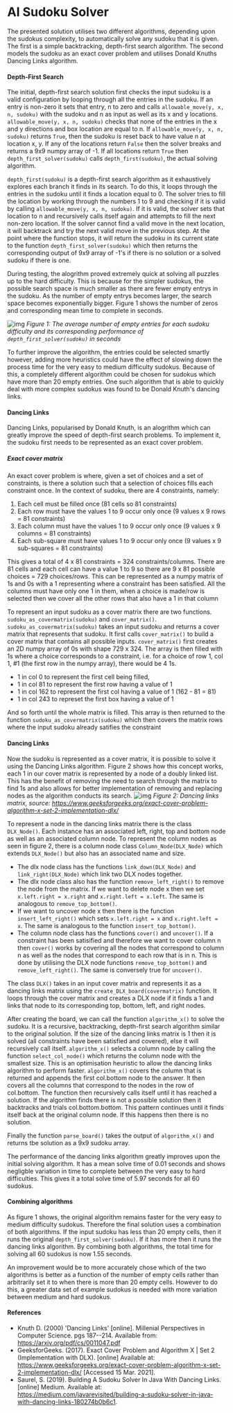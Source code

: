 # AI Sudoku Solver

The presented solution utilises two different algorithms, depending upon the sudokus complexity, to automatically solve any sudoku that it is given. The first is a simple backtracking, depth-first search algorithm. The second models the sudoku as an exact cover problem and utilises Donald Knuths Dancing Links algorithm.

#### Depth-First Search

The initial, depth-first search solution first checks the input sudoku is a valid configuration by looping through all the entries in the sudoku. If an entry is non-zero it sets that entry, n to zero and calls `allowable_move(y, x, n, sudoku)` with the sudoku and n as input as well as its x and y locations. `allowable_move(y, x, n, sudoku)` checks that none of the entries in the x and y directions and box location are equal to n. If `allowable_move(y, x, n, sudoku)` returns `True`, then the sudoku is reset back to have value n at location x, y. If any of the locations return `False` then the solver breaks and returns a 9x9 numpy array of -1. If all locations return `True` then `depth_first_solver(sudoku)` calls `depth_first(sudoku)`, the actual solving algorithm.

`depth_first(sudoku)` is a depth-first search algorithm as it exhaustively explores each branch it finds in its search. To do this, it loops through the entries in the sudoku until it finds a location equal to 0. The solver tries to fill the location by working through the numbers 1 to 9 and checking if it is valid by calling `allowable_move(y, x, n, sudoku)`. If it is valid, the solver sets that location to n and recursively calls itself again and attempts to fill the next non-zero location. If the solver cannot find a valid move in the next location, it will backtrack and try the next valid move in the previous step. At the point where the function stops, it will return the sudoku in its current state to the function `depth_first_solver(sudoku)` which then returns the corresponding output of 9x9 array of -1's if there is no solution or a solved sudoku if there is one.

During testing, the alogrithm proved extremely quick at solving all puzzles up to the hard difficulty. This is because for the simpler sudokus, the possible search space is much smaller as there are fewer empty entrys in the sudoku. As the number of empty entrys becomes larger, the search space becomes exponentially bigger. Figure 1 shows the number of zeros and corresponding mean time to complete in seconds.

![img](Mean_No_of_zeros.png)
*Figure 1: The average number of empty entries for each sudoku difficulty and its corresponding performance of `depth_first_solver(sudoku)` in seconds*

To further improve the algorithm, the entries could be selected smartly however, adding more heuristics could have the effect of slowing down the process time for the very easy to medium difficulty sudokus. Because of this, a completely different algorithm could be chosen for sudokus which have more than 20 empty entries. One such algorithm that is able to quickly deal with more complex sudokus was found to be Donald Knuth's dancing links.

#### Dancing Links
Dancing Links, popularised by Donald Knuth, is an alogrithm which can greatly improve the speed of depth-first search problems. To implement it, the sudoku first needs to be represented as an exact cover problem. 
##### Exact cover matrix
An exact cover problem is where, given a set of choices and a set of constraints, is there a solution such that a selection of choices fills each constraint once. In the context of sudoku, there are 4 constraints, namely:
1. Each cell must be filled once (81 cells so 81 constraints)
2. Each row must have the values 1 to 9 occur only once (9 values x 9 rows = 81 constraints)
3. Each column must have the values 1 to 9 occur only once (9 values x 9 columns = 81 constraints)
4. Each sub-square must have values 1 to 9 occur only once (9 values x 9 sub-squares = 81 constraints)  

This gives a total of 4 x 81 constraints = 324 constraints/columns. There are 81 cells and each cell can have a value 1 to 9 so there are 9 x 81 possible choices = 729 choices/rows. This can be represented as a numpy matrix of 1s and 0s with a 1 representing where a constraint has been satisfied. All the columns must have only one 1 in them, when a choice is made/row is selected then we cover all the other rows that also have a 1 in that column

To represent an input sudoku as a cover matrix there are two functions. `sudoku_as_covermatrix(sudoku)` and `cover_matrix()`. `sudoku_as_covermatrix(sudoku)` takes an input sudoku and returns a cover matrix that represents that sudoku. It first calls `cover_matrix()` to build a cover matrix that contains all possible inputs. `cover_matrix()` first creates an 2D numpy array of 0s with shape 729 x 324. The array is then filled with 1s where a choice corresponds to a constraint, i.e. for a choice of row 1, col 1, \#1 (the first row in the numpy array), there would be 4 1s.
- 1 in col 0 to represent the first cell being filled, 
- 1 in col 81 to represent the first row having a value of 1
- 1 in col 162 to represent the first col having a value of 1 (162 - 81 = 81)
- 1 in col 243 to represet the first box having a value of 1  

And so forth until the whole matrix is filled. This array is then returned to the function `sudoku_as_covermatrix(sudoku)` which then covers the matrix rows where the input sudoku already satifies the constraint

#### Dancing Links
Now the sudoku is represented as a cover matrix, it is possible to solve it using the Dancing Links algorithm. Figure 2 shows how this concept works, each 1 in our cover matrix is represented by a node of a doubly linked list. This has the benefit of removing the need to search through the matrix to find 1s and also allows for better implementation of removing and replacing nodes as the algorithm conducts its search.
![img](Dancing_Links.png)
*Figure 2: Dancing links matrix, source:  https://www.geeksforgeeks.org/exact-cover-problem-algorithm-x-set-2-implementation-dlx/*

To represent a node in the dancing links matrix there is the class `DLX_Node()`. Each instance has an associated left, right, top and bottom node as well as an associated column node. To represent the column nodes as seen in figure 2, there is a column node class `Column_Node(DLX_Node)` which extends `DLX_Node()` but also has an associated name and size. 

- The dlx node class has the functions `link_down(DLX_Node)` and `link_right(DLX_Node)` which link two DLX nodes together. 
- The dlx node class also has the function `remove_left_right()` to remove the node from the matrix. If we want to delete node x then we set `x.left.right = x.right` and `x.right.left = x.left`. The same is analogous to `remove_top_bottom()`. 
- If we want to uncover node x then there is the function `insert_left_right()` which sets `x.left.right = x` and `x.right.left = x`. The same is analogous to the function `insert_top_bottom()`. 
- The column node class has the functions `cover()` and `uncover()`. If a constraint has been satisified and therefore we want to cover column n then `cover()` works by covering all the nodes that correspond to column n as well as the nodes that correspond to each row that is in n. This is done by utilising the DLX node functions `remove_top_bottom()` and `remove_left_right()`. The same is conversely true for `uncover()`.  

The class `DLX()` takes in an input cover matrix and represents it as a dancing links matrix using the `create_DLX_board(covermatrix)` function. It loops through the cover matrix and creates a DLX node if it finds a 1 and links that node to its corresponding top, bottom, left, and right nodes.

After creating the board, we can call the function `algorithm_x()` to solve the sudoku. It is a recursive, backtracking, depth-first search algorithm similar to the original solution. If the size of the dancing links matrix is 1 then it is solved (all constraints have been satisfied and covered), else it will recursively call itself. `algorithm_x()` selects a column node by calling the function `select_col_node()` which returns the column node with the smallest size. This is an optimisation heuristic to allow the dancing links algorithm to perform faster. `algorithm_x()` covers the column that is returned and appends the first col.bottom node to the answer. It then covers all the columns that correspond to the nodes in the row of col.bottom. The function then recursively calls itself until it has reached a solution. If the algorithm finds there is not a possible solution then it backtracks and trials col.bottom.bottom. This pattern continues until it finds itself back at the original column node. If this happens then there is no solution.

Finally the function `parse_board()` takes the output of `algorithm_x()` and returns tbe solution as a 9x9 sudoku array.

The performance of the dancing links algorithm greatly improves upon the initial solving algorithm. It has a mean solve time of 0.01 seconds and shows negligble variation in time to complete between the very easy to hard difficulties. This gives it a total solve time of 5.97 seconds for all 60 sudokus.

#### Combining algorithms

As figure 1 shows, the original algorithm remains faster for the very easy to medium difficulty sudokus. Therefore the final solution uses a combination of both algorithms. If the input sudoku has less than 20 empty cells, then it runs the original `depth_first_solver(sudoku)`. If it has more then it runs the dancing links algorithm. By combining both algorithms, the total time for solving all 60 sudokus is now 1.55 seconds.

An improvement would be to more accurately chose which of the two algorithms is better as a function of the number of empty cells rather than arbitrarily set it to when there is more than 20 empty cells. However to do this, a greater data set of example sudokus is needed with more variation between medium and hard sudokus.

#### References
- Knuth D. (2000) 'Dancing Links' \[online\]. Millenial Perspectives in Computer Science. pgs 187--214. Available from: https://arxiv.org/pdf/cs/0011047.pdf
- GeeksforGeeks. (2017). Exact Cover Problem and Algorithm X | Set 2 (Implementation with DLX). [online] Available at: https://www.geeksforgeeks.org/exact-cover-problem-algorithm-x-set-2-implementation-dlx/ [Accessed 15 Mar. 2021].
- Saurel, S. (2019). Building A Sudoku Solver In Java With Dancing Links. [online] Medium. Available at: https://medium.com/javarevisited/building-a-sudoku-solver-in-java-with-dancing-links-180274b0b6c1.
